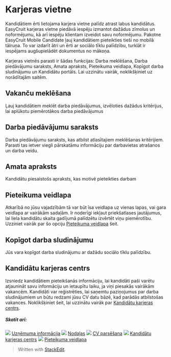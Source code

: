 # Karjeras vietne

Kandidātiem ērti lietojama karjera vietne palīdz atrast labus kandidātus. EasyCruit karjeras vietne piedāvā iespēju izmantot dažādus zīmolus un noformējumu, kā arī iespēju klientam izveidot savu noformējumu. Pakotne EasyCruit Mobile Candidate ļauj kandidātiem pieteikties tieši no mobilā tālruņa. To var izdarīt ātri un ērti ar sociālo tīklu palīdzību, turklāt ir iespējams augšupielādēt dokumentus no mākoņa.

Karjeras vietnēs parasti ir šādas funkcijas: Darba meklēšana, Darba piedāvājumu saraksts, Amata apraksts, Pieteikuma veidlapa, Kopīgot darba sludinājumu un Kandidātu portāls. Lai uzzinātu vairāk, noklikšķiniet uz norādītajām saitēm.

## Vakanču meklēšana

Ļauj kandidātiem meklēt darba piedāvājumus, izvēloties dažādus kritērijus, lai aplūkotu piemērotākos darba piedāvājumus

## Darba piedāvājumu saraksts

Darba piedāvājumu saraksts, kas atbilst atlasītajiem meklēšanas kritērijiem. Parasti tas ietver viegli pārskatāmu informāciju par darbavietas atrašanos un darba veidu.

## Amata apraksts

Kandidātu piesaistošs apraksts, kas motivē pieteikties darbam

## Pieteikuma veidlapa

Atkarībā no jūsu vajadzībām tā var būt īsa veidlapa uz vienas lapas, vai gara veidlapa ar vairākām sadaļām. Ir noderīgi iekļaut priekšatlases jautājumus, lai liela kandidātu skaita gadījumā palīdzētu izvērtēt viņu piemērotību. Uzziniet vairāk par šo opciju  [Pieteikuma veidlapa](application_form.htm)  šeit.

## Kopīgot darba sludinājumu

Jūs vara kopīgot darba sludinājumu ar dažādu sociālo tīklu palīdzību.

## Kandidātu karjeras centrs

Izsniedz kandidātiem pieteikšanās informāciju, lai kandidāti paši varētu atjaunināt savu informāciju un ietaupītu laiku, ja viņi piesakās vairākām vakancēm. Kandidāti var reģistrēties, lai saņemtu paziņojumus par darba sludinājumiem un būtu redzami jūsu CV datu bāzē, kad parādās atbilstošas vakances. Noklikšķiniet šeit, lai uzzinātu vairāk par  [Kandidātu karjeras centrs](candidate_career_centre.htm).

##### Skatīt arī:

![](../Resources/Images/icon-document-link.png)  [Uzņēmuma informācija](company_information.htm)
![](../Resources/Images/icon-document-link.png)  [Nodaļas](departments.htm)
![](../Resources/Images/icon-document-link.png)  [CV parsēšana](cv_parsing.htm)
![](../Resources/Images/icon-document-link.png)  [Kandidātu karjeras centrs](candidate_career_centre.htm)
![](../Resources/Images/icon-document-link.png)  [Pieteikuma veidlapa](application_form.htm)


> Written with [StackEdit](https://stackedit.io/).
<!--stackedit_data:
eyJoaXN0b3J5IjpbLTcyNDcyMjc3XX0=
-->